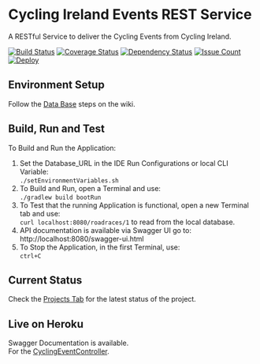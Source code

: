 # Cycling Ireland Events REST Service

A RESTful Service to deliver the Cycling Events from Cycling Ireland.

[![Build Status](https://travis-ci.org/lukegjpotter/cycling-ireland-events-rest-service.svg?branch=master)](https://travis-ci.org/lukegjpotter/cycling-ireland-events-rest-service)
[![Coverage Status](https://coveralls.io/repos/github/lukegjpotter/cycling-ireland-events-rest-service/badge.svg?branch=master)](https://coveralls.io/github/lukegjpotter/cycling-ireland-events-rest-service?branch=master)
[![Dependency Status](https://www.versioneye.com/user/projects/59f44a6015f0d71f1ecba497/badge.svg)](https://www.versioneye.com/user/projects/59f44a6015f0d71f1ecba497)
[![Issue Count](https://codeclimate.com/github/lukegjpotter/cycling-ireland-events-rest-service/badges/issue_count.svg)](https://codeclimate.com/github/lukegjpotter/cycling-ireland-events-rest-service)
[![Deploy](https://www.herokucdn.com/deploy/button.png)](https://heroku.com/deploy)

## Environment Setup

Follow the [Data Base](https://github.com/lukegjpotter/cycling-ireland-events-rest-service/wiki/Setup) steps on the wiki.

## Build, Run and Test

To Build and Run the Application:

1. Set the Database_URL in the IDE Run Configurations or local CLI Variable:  
   `./setEnvironmentVariables.sh`
1. To Build and Run, open a Terminal and use:  
   `./gradlew build bootRun`
1. To Test that the running Application is functional, open a new Terminal tab
   and use:  
   `curl localhost:8080/roadraces/1` to read from the local database.
1. API documentation is available via Swagger UI go to:  
   http://localhost:8080/swagger-ui.html
1. To Stop the Application, in the first Terminal, use:  
   `ctrl+C`

## Current Status

Check the [Projects Tab](https://github.com/lukegjpotter/cycling-ireland-events-rest-service/projects) for the latest status of the project.

## Live on Heroku

Swagger Documentation is available.  
For the [CyclingEventController](https://cyclingirelandevents.herokuapp.com/swagger-ui.html#/cycling-event-controller).